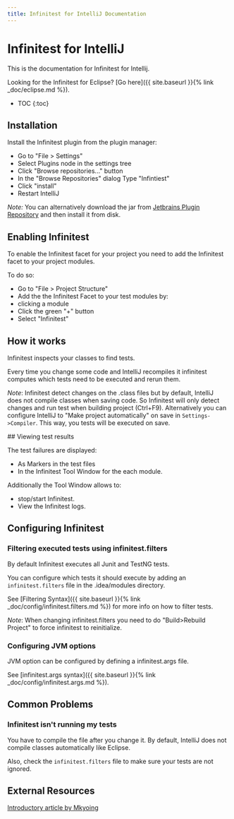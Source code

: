 ```yaml
---
title: Infinitest for IntelliJ Documentation
---
```

# Infinitest for IntelliJ


This is the documentation for Infinitest for Intellij.

Looking for the Infinitest for Eclipse? [Go here]({{ site.baseurl }}{% link _doc/eclipse.md %}).

* TOC
{:toc}

## Installation

Install the Infinitest plugin from the plugin manager:
* Go to "File > Settings"
* Select Plugins node in the settings tree
* Click "Browse repositories..." button 
* In the "Browse Repositories" dialog Type "Infintiest" 
* Click "install"
* Restart IntelliJ

*Note:*
You can alternatively download the jar from [Jetbrains Plugin Repository](https://plugins.jetbrains.com/plugin/3146-infinitest) and then install it from disk.

## Enabling Infinitest

To enable the Infinitest facet for your project you need to add the Infinitest facet to your project modules.

To do so:
* Go to "File > Project Structure"
* Add the the Infinitest Facet to your test modules by:
 * clicking a module
 * Click the green "+" button
 * Select "Infinitest"

## How it works

Infinitest inspects your classes to find tests.

Every time you change some code and IntelliJ recompiles it infinitest computes which tests need to be executed and rerun them. 

*Note*:
Infinitest detect changes on the .class files but by default, IntelliJ does not compile classes when saving code.
So Infinitest will only detect changes and run test when building project (Ctrl+F9). 
Alternatively you can configure IntelliJ to "Make project automatically" on save in `Settings->Compiler`. This way, you tests will be executed on save.

## Viewing test results

The test failures are displayed:
* As Markers in the test files
* In the Infinitest Tool Window for the each module.

Additionally the Tool Window allows to:
* stop/start Infinitest.
* View the Infinitest logs.

## Configuring Infinitest

### Filtering executed tests using infinitest.filters

By default Infinitest executes all Junit and TestNG tests.

You can configure which tests it should execute by adding an `infinitest.filters` file in the .idea/modules directory.

See [Filtering Syntax]({{ site.baseurl }}{% link _doc/config/infinitest.filters.md %}) for more info on how to filter tests.

*Note*:
When changing infinitest.filters you need to do "Build>Rebuild Project" to force infinitest to reinitialize.

### Configuring JVM options

JVM option can be configured by defining a infinitest.args file.

See [infinitest.args syntax]({{ site.baseurl }}{% link _doc/config/infinitest.args.md %}).

## Common Problems

### Infinitest isn't running my tests

You have to compile the file after you change it. By default, IntelliJ does not compile classes automatically like Eclipse. 

Also, check the `infinitest.filters` file to make sure your tests are not ignored.



## External Resources

[Introductory article by Mkyoing](https://www.mkyong.com/intellij/intellij-infinitest-continuous-testing/)

